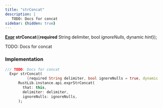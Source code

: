 ```yaml
---
title: "strConcat"
description: |
   TODO: Docs for concat
sidebar: {hidden: true}
---
```

<span class="dart-code"><strong>[Expr] strConcat</strong>({<span class="nobr"><strong>required</strong> String delimiter</span>, <span class="nobr">bool <i>ignoreNulls</i></span>, <span class="nobr">dynamic <i>hint</i></span>});</span>

 TODO: Docs for concat
### Implementation
```dart
/// TODO: Docs for concat
  Expr strConcat(
          {required String delimiter, bool ignoreNulls = true, dynamic hint}) =>
      RustLib.instance.api.exprStrConcat(
        that: this,
        delimiter: delimiter,
        ignoreNulls: ignoreNulls,
      );
```

[Expr]: /reference/classes/expr
[dynamic]: #